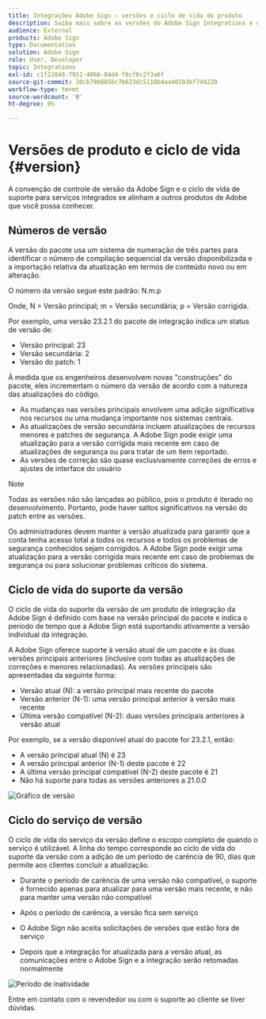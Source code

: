 ```yaml
---
title: Integrações Adobe Sign — versões e ciclo de vida do produto
description: Saiba mais sobre as versões do Adobe Sign Integrations e o ciclo de vida do suporte
audience: External
products: Adobe Sign
type: Documentation
solution: Adobe Sign
role: User, Developer
topic: Integrations
exl-id: c1f22848-7951-4066-84d4-f8cf6c2f3a6f
source-git-commit: 30cb79b6856c7b623dc5118b4aa40193bf749220
workflow-type: tm+mt
source-wordcount: '0'
ht-degree: 0%

---
```


# Versões de produto e ciclo de vida {#version}

A convenção de controle de versão da Adobe Sign e o ciclo de vida de suporte para serviços integrados se alinham a outros produtos de Adobe que você possa conhecer.

## Números de versão

A versão do pacote usa um sistema de numeração de três partes para identificar o número de compilação sequencial da versão disponibilizada e a importação relativa da atualização em termos de conteúdo novo ou em alteração.

O número da versão segue este padrão: N.m.p

Onde, N = Versão principal; m = Versão secundária; p = Versão corrigida.

Por exemplo, uma versão 23.2.1 do pacote de integração indica um status de versão de:

* Versão principal: 23
* Versão secundária: 2
* Versão do patch: 1

À medida que os engenheiros desenvolvem novas &quot;construções&quot; do pacote, eles incrementam o número da versão de acordo com a natureza das atualizações do código.

* As mudanças nas versões principais envolvem uma adição significativa nos recursos ou uma mudança importante nos sistemas centrais.
* As atualizações de versão secundária incluem atualizações de recursos menores e patches de segurança. A Adobe Sign pode exigir uma atualização para a versão corrigida mais recente em caso de atualizações de segurança ou para tratar de um item reportado.
* As versões de correção são quase exclusivamente correções de erros e ajustes de interface do usuário

>[!NOTE]
>
>Todas as versões não são lançadas ao público, pois o produto é iterado no desenvolvimento. Portanto, pode haver saltos significativos na versão do patch entre as versões.

Os administradores devem manter a versão atualizada para garantir que a conta tenha acesso total a todos os recursos e todos os problemas de segurança conhecidos sejam corrigidos. A Adobe Sign pode exigir uma atualização para a versão corrigida mais recente em caso de problemas de segurança ou para solucionar problemas críticos do sistema.

## Ciclo de vida do suporte da versão

O ciclo de vida do suporte da versão de um produto de integração da Adobe Sign é definido com base na versão principal do pacote e indica o período de tempo que a Adobe Sign está suportando ativamente a versão individual da integração.

A Adobe Sign oferece suporte à versão atual de um pacote e às duas versões principais anteriores (inclusive com todas as atualizações de correções e menores relacionadas). As versões principais são apresentadas da seguinte forma:

* Versão atual (N): a versão principal mais recente do pacote
* Versão anterior (N-1): uma versão principal anterior à versão mais recente
* Última versão compatível (N-2): duas versões principais anteriores à versão atual

Por exemplo, se a versão disponível atual do pacote for 23.2.1, então:

* A versão principal atual (N) é 23
* A versão principal anterior (N-1) deste pacote é 22
* A última versão principal compatível (N-2) deste pacote é 21
* Não há suporte para todas as versões anteriores a 21.0.0

![Gráfico de versão](images/version_chart.png)

## Ciclo do serviço de versão

O ciclo de vida do serviço da versão define o escopo completo de quando o serviço é utilizável. A linha do tempo corresponde ao ciclo de vida do suporte da versão com a adição de um período de carência de 90, dias que permite aos clientes concluir a atualização.

* Durante o período de carência de uma versão não compatível, o suporte é fornecido apenas para atualizar para uma versão mais recente, e não para manter uma versão não compatível
* Após o período de carência, a versão fica sem serviço

* O Adobe Sign não aceita solicitações de versões que estão fora de serviço
* Depois que a integração for atualizada para a versão atual, as comunicações entre o Adobe Sign e a integração serão retomadas normalmente

![Período de inatividade](images/shutdown_period.png)

Entre em contato com o revendedor ou com o suporte ao cliente se tiver dúvidas.
